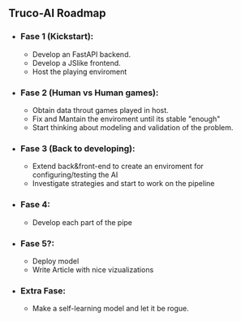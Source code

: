 ## Truco-AI Roadmap

* ### Fase 1 (Kickstart):
  * Develop an FastAPI backend.
  * Develop a JSlike frontend.
  * Host the  playing enviroment
* ### Fase 2 (Human vs Human games):
  * Obtain data throut games played in host.
  * Fix and Mantain the enviroment until its stable "enough"
  * Start thinking about modeling and validation of the problem.
* ### Fase 3 (Back to developing):
  * Extend back&front-end to create an enviroment for configuring/testing the AI
  * Investigate strategies and start to work on the pipeline
* ### Fase 4:
  * Develop each part of the pipe
* ### Fase 5?:
  * Deploy model
  * Write Article with nice vizualizations
* ### Extra Fase:
  * Make a self-learning model and let it be rogue.   

